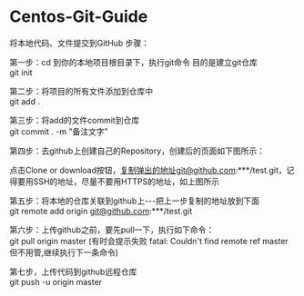 # Centos-Git-Guide
将本地代码、文件提交到GitHub 步骤：

第一步：cd 到你的本地项目根目录下，执行git命令  目的是建立git仓库  
git init

第二步：将项目的所有文件添加到仓库中  
git add .

第三步：将add的文件commit到仓库  
git commit . -m "备注文字"  

第四步：去github上创建自己的Repository，创建后的页面如下图所示：  

点击Clone or download按钮，复制弹出的地址git@github.com:***/test.git，记得要用SSH的地址，尽量不要用HTTPS的地址，如上图所示

第五步：将本地的仓库关联到github上---把上一步复制的地址放到下面  
git remote add origin git@github.com:***/test.git

第六步：上传github之前，要先pull一下，执行如下命令：  
git pull origin master   (有时会提示失败 fatal: Couldn't find remote ref master 但不用管,继续执行下一条命令)

第七步，上传代码到github远程仓库  
git push -u origin master

